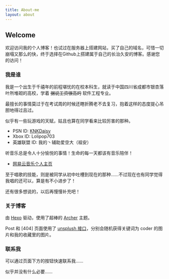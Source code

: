 ```yaml
---
title: About-me
layout: about
---
```

## Welcome

欢迎访问我的个人博客！也试过在服务器上搭建网站，买了自己的域名，可惜一切崩塌又那么的快，终于选择在Github上搭建属于自己的长治久安的博客。感谢您的访问！

### 我是谁

我是一个出生于千禧年的前程堪忧的在校本科生，就读于中国四川省成都市银杏落叶所堆砌的高校，学着 ~~据说工资很高的~~ 软件工程专业。

最擅长的事情莫过于在考试周的时候还瞎折腾老不去复习，抱着这样的态度提心吊胆地得过且过。

似乎有一些玩游戏的天赋，姑且也算在同学看来比较厉害的那种。

- PSN ID: [KNKDaisy](http://psnine.com/psnid/knkdaisy)
- Xbox ID: Lolipop703
- 英雄联盟 ID: 我的丶辅助爱空大（祖安）

听音乐总是令人十分愉悦的事情！生命的每一天都该有音乐陪伴！

- [网易云音乐个人主页](https://music.163.com/#/user/home?id=261856338)

至于唱歌的技能，则是被同学从初中吐槽到现在的那种……不过现在也有同学觉得我唱的还可以，算是有不小进步了！

还有很多想说的，以后再慢慢补充吧！

### 关于博客

由 [Hexo](https://hexo.io) 驱动，使用了超棒的 [Archer](https://github.com/fi3ework/hexo-theme-archer) 主题。

Post 和 [404] 页面使用了 [unsplush 接口](https://source.unsplash.com/)，分别会随机获得关键词为 coder 的图片和我的收藏里的图片。

### 联系我

可以通过页面下方的按钮快速联系我……

似乎并没有什么必要……
